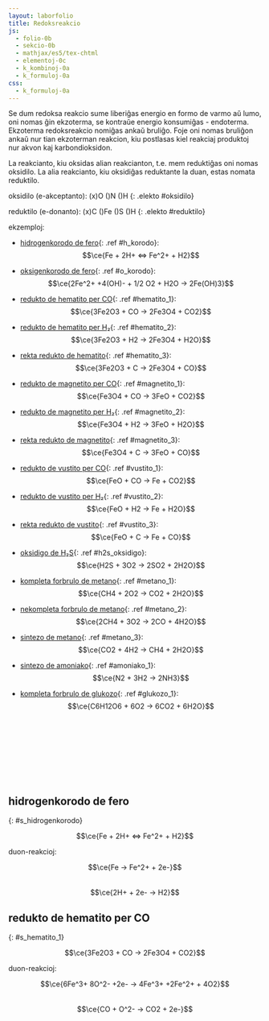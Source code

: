```yaml
---
layout: laborfolio
title: Redoksreakcio
js:
  - folio-0b
  - sekcio-0b 
  - mathjax/es5/tex-chtml
  - elementoj-0c
  - k_kombinoj-0a
  - k_formuloj-0a
css:
  - k_formuloj-0a 
---
```


Se dum redoksa reakcio sume liberiĝas energio en formo de varmo aŭ lumo, oni nomas ĝin ekzoterma, se kontraŭe
energio konsumiĝas - endoterma. Ekzoterma redoksreakcio nomiĝas ankaŭ bruliĝo. Foje oni nomas bruliĝon ankaŭ nur tian ekzoterman reakcion, kiu postlasas kiel reakciaj produktoj nur akvon kaj karbondioksidon.

La reakcianto, kiu oksidas alian reakcianton, t.e. mem reduktiĝas oni nomas oksidilo. La alia reakcianto, kiu oksidiĝas reduktante la duan, estas nomata reduktilo.

<!-- klarigu duon-reakciojn... 
https://en.wikipedia.org/wiki/Half-reaction
https://www2.chem.wisc.edu/deptfiles/genchem/netorial/rottosen/tutorial/modules/electrochemistry/02half_reactions/18_21.htm
-->

oksidilo (e-akceptanto): (x)O ()N ()H
{: .elekto #oksidilo}

reduktilo (e-donanto): (x)C ()Fe ()S ()H
{: .elekto #reduktilo}

<!-- https://mhchem.github.io/MathJax-mhchem/ -->

ekzemploj:
  - [hidrogenkorodo de fero](#){: .ref #h_korodo}: $$\ce{Fe + 2H+ <=> Fe^2+ + H2}$$
  - [oksigenkorodo de fero](#){: .ref #o_korodo}: $$\ce{2Fe^2+ +4(OH)- + 1/2 O2 + H2O -> 2Fe(OH)3}$$

  - [redukto de hematito per CO](#){: .ref #hematito_1}: $$\ce{3Fe2O3 + CO -> 2Fe3O4 + CO2}$$
  - [redukto de hematito per H₂](#){: .ref #hematito_2}: $$\ce{3Fe2O3 + H2 -> 2Fe3O4 + H2O}$$
  - [rekta redukto de hematito](#){: .ref #hematito_3}: $$\ce{3Fe2O3 + C -> 2Fe3O4 + CO}$$

  - [redukto de magnetito per CO](#){: .ref #magnetito_1}: $$\ce{Fe3O4 + CO -> 3FeO + CO2}$$
  - [redukto de magnetito per H₂](#){: .ref #magnetito_2}: $$\ce{Fe3O4 + H2 -> 3FeO + H2O}$$
  - [rekta redukto de magnetito](#){: .ref #magnetito_3}: $$\ce{Fe3O4 + C -> 3FeO + CO}$$

  - [redukto de vustito per CO](#){: .ref #vustito_1}: $$\ce{FeO + CO -> Fe + CO2}$$
  - [redukto de vustito per H₂](#){: .ref #vustito_2}: $$\ce{FeO + H2 -> Fe + H2O}$$
  - [rekta redukto de vustito](#){: .ref #vustito_3}: $$\ce{FeO + C -> Fe + CO}$$

  - [oksidigo de H₂S](#){: .ref #h2s_oksidigo}: $$\ce{H2S + 3O2 -> 2SO2 + 2H2O}$$

  - [kompleta forbrulo de metano](#){: .ref #metano_1}: $$\ce{CH4 + 2O2 -> CO2 + 2H2O}$$
  - [nekompleta forbrulo de metano](#){: .ref #metano_2}: $$\ce{2CH4 + 3O2 -> 2CO + 4H2O}$$
  - [sintezo de metano](#){: .ref #metano_3}: $$\ce{CO2 + 4H2 -> CH4 + 2H2O}$$
  - [sintezo de amoniako](#){: .ref #amoniako_1}: $$\ce{N2 + 3H2 -> 2NH3}$$
  - [kompleta forbrulo de glukozo](#){: .ref #glukozo_1}: $$\ce{C6H12O6 + 6O2 -> 6CO2 + 6H2O}$$


<script>

// kalkuli oksidnombrojn vd. https://www.periodni.com/de/oxidationszahlen_rechner.php

const ekvacioj = {
  h_korodo:    {Fe:[0,2],  H:[1,0],  _:"Fe + 2*H^+ <-> Fe^2+ + H2"},
  o_korodo:    {Fe:[2,3],  O:[0,-2], _:"2*Fe^2+ + 4*OH^- + ½*O2 + H2O -> 2*Fe(OH)3"},
  metano_1:    { C:[-4,4], O:[0,-2], _:"CH4 + 2*O2 -> CO2 + 2*H2O"},
  metano_2:    { C:[-4,2], O:[0,-2], _:"2*CH4 + 3 * O2 -> 2*CO + 4*H2O"},
  metano_3:    { C:[4,-4], H:[0,1],  _:"CO2 + 4*H2 -> CH4 + 2*H2O"},
  amoniako_1:  { N:[0,-3], H:[0,1],  _:"N2 + 3*H2 -> 2*NH3"},
  glukozo_1:   { C:[0,-4], O:[0,-2], _:"C6H12O6 + 6*O2 -> 6*CO2 + 6*H2O"},
  hematito_1:  {Fe:[3,2],  C:[2,4],  _:"3*Fe2O3 + CO -> 2*Fe3O4 + CO2"},
  hematito_2:  {Fe:[3,2],  H:[0,1],  _:"3*Fe2O3 + H2 -> 2*Fe3O4 + H2O"},
  hematito_3:  {Fe:[3,2],  C:[0,2],  _:"3*Fe2O3 + C -> 2*Fe3O4 + CO"},
  magnetito_1: {Fe:[3,2],  C:[2,4],  _:"Fe3O4 + CO -> 3*FeO + CO2"},
  magnetito_2: {Fe:[3,2],  H:[0,1],  _:"Fe3O4 + H2 -> 3*FeO + H2O"},
  magnetito_3: {Fe:[3,2],  C:[0,2],  _:"Fe3O4 + C -> 3*FeO + CO"},
  vustito_1:   {Fe:[3,0],  C:[2,4],  _:"FeO + CO -> Fe + CO2"},
  vustito_2:   {Fe:[3,0],  H:[0,1],  _:"FeO + H2 -> Fe + H2O"},
  vustito_3:   {Fe:[3,0],  C:[0,2],  _:"FeO + C -> Fe + CO"},
  h2s_oksidigo:{ S:[-2,4], O:[0,-2], _:"2*H2S + 3*O2 -> 2*SO2 + 2*H2O"},
  test: {_: "Fe(OH)3"}
}

/*
const ekvacioj = {
  metanbrulo: [CH4,'+',2*O2,'->',CO2,'+',2*H2O],
  metankreo: [CO2,'+',4*H2,'->',CH4,'+',2*H2O]
}
*/

function desegno(frm) {
    // malplenigu
    const svg = ĝi("#redoks_enhavo");
    svg.textContent = "";

    const elementoj = Elemento.listo();
    const kform = new KformEkvacio(svg,{
      // kalkulu kaj montru oksidnombrojn
      on_fŝ: true,
      // kalkulu kaj montru arkojn de elektron-atributo (por oksidnombroj)
      on_arkoj: true,
      // jonojn marku per angulo, ne krampoj...
      jon_angulo: true,
      // funkcio, kiu redonas la elektronegativecon de elemento
      eneg: (smb) => elementoj[smb].eneg,
      // tro longajn ekvaciojn aranĝu dulinie...
      dulinie: frm.startsWith("hematito") || frm.startsWith("magnetito")
    });

    // desegnu formulon kiel Lewis-strukturon
    kform.ekvacio(ekvacioj[frm]._, kkombinoj, );
}

lanĉe(() => {
    const lgrp = new KformEkvacio(ĝi("#redokso"));
    desegno("test");
    //desegno("metano_1");
});

reference((ref) => {
  desegno(ref);
});

elekte((elekto,valoro) => {
  console.log(elekto+':'+valoro);
});

</script>

<svg id="redokso"
    version="1.1" 
    xmlns="http://www.w3.org/2000/svg" 
    xmlns:xlink="http://www.w3.org/1999/xlink" width="100%" viewBox="-5 -35 325 80">
 <style type="text/css">
    <![CDATA[
      path.mkojno {
        stroke: none;
        fill: url(#strie);
      }

      rect.mkojno {
        fill: black;
        stroke: black;
        stroke-width: 0.6;
      }

      .elemento text.shargo, .jonkrampo text {
        fill: SeaGreen;
        font-weight: bold;
      }

      text.o-nro {
          font-size: 3.5px;
          font-weight: bold;
      }

    ]]>
  </style>
  <defs>
    <pattern id="strie" viewBox="0,0,4,1" height="20%" width="20%">
      <rect width="2" height="1"/>
    </pattern>
  </defs>
  <g id="redoks_enhavo"></g>
</svg>

## hidrogenkorodo de fero
{: #s_hidrogenkorodo}

$$\ce{Fe + 2H+ <=> Fe^2+ + H2}$$

duon-reakcioj:

$$\ce{Fe -> Fe^2+ + 2e-}$$  
$$\ce{2H+ + 2e- -> H2}$$

## redukto de hematito per CO
{: #s_hematito_1}

$$\ce{3Fe2O3 + CO -> 2Fe3O4 + CO2}$$

duon-reakcioj:

$$\ce{6Fe^3+ 8O^2- +2e- -> 4Fe^3+ +2Fe^2+ + 4O2}$$  
$$\ce{CO + O^2- ->  CO2 + 2e-}$$

<!--
## oksidigo de H₂S

$$\ce{H2S + 3O2 -> 2SO2 + 2H2O}$$

duon-reakcioj:

$$\ce{2S^2- + 2O2 -> 2S^4+ + 4O^2- + 4e-}$$  
$$\ce{4H+ + 3O2 + 4e- -> 2H2O}$$


## kompleta forbrulo de metano

$$\ce{CH4 + 2O2 -> CO2 + 2H2O}$$
-->